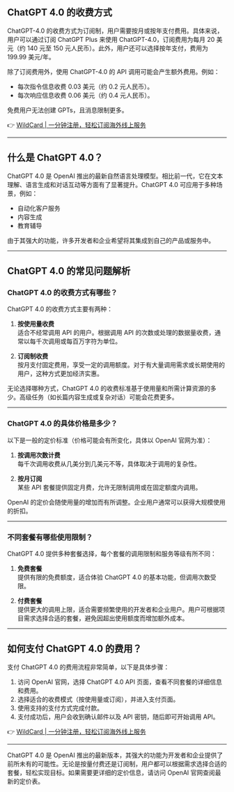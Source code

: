 ## ChatGPT 4.0 的收费方式

ChatGPT-4.0 的收费方式为订阅制，用户需要按月或按年支付费用。具体来说，用户可以通过订阅 ChatGPT Plus 来使用 ChatGPT-4.0，订阅费用为每月 20 美元（约 140 元至 150 元人民币）。此外，用户还可以选择按年支付，费用为 199.99 美元/年。

除了订阅费用外，使用 ChatGPT-4.0 的 API 调用可能会产生额外费用。例如：
- 每次指令信息收费 0.03 美元（约 0.2 元人民币）。
- 每次响应信息收费 0.06 美元（约 0.4 元人民币）。

免费用户无法创建 GPTs，且消息限制更多。

👉 [WildCard | 一分钟注册，轻松订阅海外线上服务](https://bit.ly/bewildcard)

---

## 什么是 ChatGPT 4.0？

ChatGPT 4.0 是 OpenAI 推出的最新自然语言处理模型。相比前一代，它在文本理解、语言生成和对话互动等方面有了显著提升。ChatGPT 4.0 可应用于多种场景，例如：
- 自动化客户服务
- 内容生成
- 教育辅导

由于其强大的功能，许多开发者和企业希望将其集成到自己的产品或服务中。

---

## ChatGPT 4.0 的常见问题解析

### ChatGPT 4.0 的收费方式有哪些？

ChatGPT 4.0 的收费方式主要有两种：

1. **按使用量收费**  
   适合不经常调用 API 的用户。根据调用 API 的次数或处理的数据量收费，通常以每千次调用或每百万字符为单位。

2. **订阅制收费**  
   按月支付固定费用，享受一定的调用额度。对于有大量调用需求或长期使用的用户，这种方式更加经济实惠。

无论选择哪种方式，ChatGPT 4.0 的收费标准基于使用量和所需计算资源的多少。高级任务（如长篇内容生成或复杂对话）可能会花费更多。

---

### ChatGPT 4.0 的具体价格是多少？

以下是一般的定价标准（价格可能会有所变化，具体以 OpenAI 官网为准）：

1. **按调用次数计费**  
   每千次调用收费从几美分到几美元不等，具体取决于调用的复杂性。

2. **按月订阅**  
   某些 API 套餐提供固定月费，允许无限制调用或在固定额度内调用。

OpenAI 的定价会随使用量的增加而有所调整。企业用户通常可以获得大规模使用的折扣。

---

### 不同套餐有哪些使用限制？

ChatGPT 4.0 提供多种套餐选择，每个套餐的调用限制和服务等级有所不同：

1. **免费套餐**  
   提供有限的免费额度，适合体验 ChatGPT 4.0 的基本功能，但调用次数受限。

2. **付费套餐**  
   提供更大的调用上限，适合需要频繁使用的开发者和企业用户。用户可根据项目需求选择合适的套餐，避免因超出使用额度而增加额外成本。

---

## 如何支付 ChatGPT 4.0 的费用？

支付 ChatGPT 4.0 的费用流程非常简单，以下是具体步骤：

1. 访问 OpenAI 官网，选择 ChatGPT 4.0 API 页面，查看不同套餐的详细信息和费用。
2. 选择适合的收费模式（按使用量或订阅），并进入支付页面。
3. 使用支持的支付方式完成付款。
4. 支付成功后，用户会收到确认邮件以及 API 密钥，随后即可开始调用 API。

👉 [WildCard | 一分钟注册，轻松订阅海外线上服务](https://bit.ly/bewildcard)

---

ChatGPT 4.0 是 OpenAI 推出的最新版本，其强大的功能为开发者和企业提供了前所未有的可能性。无论是按量付费还是订阅制，用户都可以根据需求选择合适的套餐，轻松实现目标。如果需要更详细的定价信息，请访问 OpenAI 官网查阅最新的定价表。